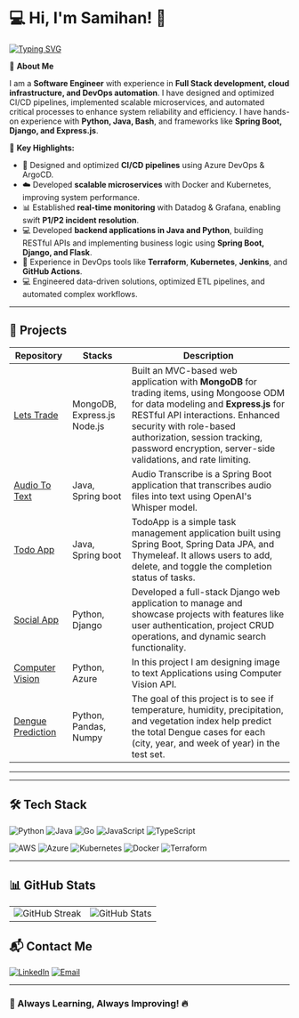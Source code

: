 # 💻 Hi, I'm Samihan! 👋

[![Typing SVG](https://readme-typing-svg.herokuapp.com?font=Fira+Code&weight=600&size=22&pause=1000&color=F75C7E&width=600&lines=Software+Engineer+%7C+DevOps+%7C+Cloud+%7C+Backend;Building+scalable+and+resilient+systems)](https://git.io/typing-svg)

🚀 **About Me**

I am a **Software Engineer** with experience in **Full Stack development, cloud infrastructure, and DevOps automation**. I have designed and optimized CI/CD pipelines, implemented scalable microservices, and automated critical processes to enhance system reliability and efficiency. I have hands-on experience with **Python, Java, Bash**, and frameworks like **Spring Boot, Django, and Express.js**.

🔹 **Key Highlights:**  
- 🚀 Designed and optimized **CI/CD pipelines** using Azure DevOps & ArgoCD.  
- ☁️ Developed **scalable microservices** with Docker and Kubernetes, improving system performance.  
- 📊 Established **real-time monitoring** with Datadog & Grafana, enabling swift **P1/P2 incident resolution**.  
- 💻 Developed **backend applications in Java and Python**, building RESTful APIs and implementing business logic using **Spring Boot, Django, and Flask**.  
- 🎯 Experience in DevOps tools like **Terraform**, **Kubernetes**, **Jenkins**, and **GitHub Actions**.
- 💻 Engineered data-driven solutions, optimized ETL pipelines, and automated complex workflows.

---

## 🚀 **Projects**
| Repository | Stacks |Description |
|------------|------------|------------|
| [Lets Trade](https://github.com/ssjawalkar/Lets_Trade) | MongoDB, Express.js Node.js |Built an MVC-based web application with **MongoDB** for trading items, using Mongoose ODM for data modeling and **Express.js** for RESTful API interactions. Enhanced security with role-based authorization, session tracking, password encryption, server-side validations, and rate limiting. |
| [Audio To Text](https://github.com/ssjawalkar/Audio-To-Text) | Java, Spring boot | Audio Transcribe is a Spring Boot application that transcribes audio files into text using OpenAI's Whisper model. |
| [Todo App](https://github.com/ssjawalkar/ToDoApp-SpringBoot) | Java, Spring boot | TodoApp is a simple task management application built using Spring Boot, Spring Data JPA, and Thymeleaf. It allows users to add, delete, and toggle the completion status of tasks. |
| [Social App](https://github.com/ssjawalkar/Django-Project/) | Python, Django | Developed a full-stack Django web application to manage and showcase projects with features like user authentication, project CRUD operations, and dynamic search functionality. |
| [Computer Vision](https://github.com/ssjawalkar/Azure-ComputerVision-API) | Python, Azure |In this project I am designing image to text Applications using Computer Vision API. |
| [Dengue Prediction](https://github.com/wedwar23/group-16) | Python, Pandas, Numpy | The goal of this project is to see if temperature, humidity, precipitation, and vegetation index help predict the total Dengue cases for each (city, year, and week of year) in the test set.  

---

---

## 🛠️ **Tech Stack**
![Python](https://img.shields.io/badge/-Python-3776AB?style=flat-square&logo=python&logoColor=white)
![Java](https://img.shields.io/badge/-Java-007396?style=flat-square&logo=java&logoColor=white)
![Go](https://img.shields.io/badge/-Go-00ADD8?style=flat-square&logo=go&logoColor=white)
![JavaScript](https://img.shields.io/badge/-JavaScript-F7DF1E?style=flat-square&logo=javascript&logoColor=black)
![TypeScript](https://img.shields.io/badge/-TypeScript-3178C6?style=flat-square&logo=typescript&logoColor=white)

![AWS](https://img.shields.io/badge/-AWS-FF9900?style=flat-square&logo=amazonaws&logoColor=white)
![Azure](https://img.shields.io/badge/-Azure-0089D6?style=flat-square&logo=microsoftazure&logoColor=white)
![Kubernetes](https://img.shields.io/badge/-Kubernetes-326CE5?style=flat-square&logo=kubernetes&logoColor=white)
![Docker](https://img.shields.io/badge/-Docker-2496ED?style=flat-square&logo=docker&logoColor=white)
![Terraform](https://img.shields.io/badge/-Terraform-7B42BC?style=flat-square&logo=terraform&logoColor=white)

---

## 📊 **GitHub Stats**
<table>
  <tr>
    <td>
      <img src="https://github-readme-streak-stats.herokuapp.com/?user=ssjawalkar&theme=radical&hide_border=false" alt="GitHub Streak"/>
    </td>
    <td>
      <img src="https://github-readme-stats.vercel.app/api?username=ssjawalkar&show_icons=true&theme=radical&count_private=true" alt="GitHub Stats"/>
    </td>
  </tr>
</table>



## 📬 **Contact Me**
[![LinkedIn](https://img.shields.io/badge/-LinkedIn-blue?style=flat-square&logo=linkedin&logoColor=white)](https://linkedin.com/in/samihan-jawalkar)
[![Email](https://img.shields.io/badge/-Email-D14836?style=flat-square&logo=gmail&logoColor=white)](mailto:samihan.jawalkar@gmail.com)

---

### 🚀 Always Learning, Always Improving! 🔥
